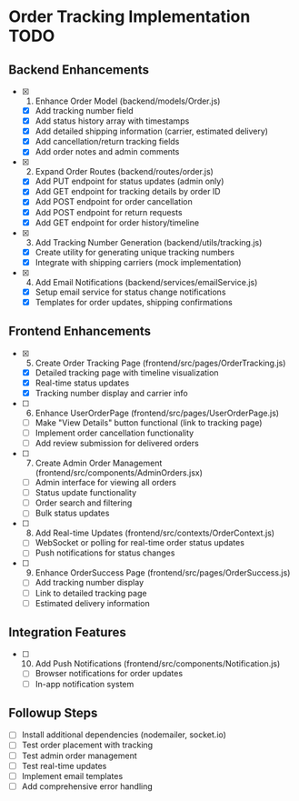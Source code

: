 # Order Tracking Implementation TODO

## Backend Enhancements
- [x] 1. Enhance Order Model (backend/models/Order.js)
  - [x] Add tracking number field
  - [x] Add status history array with timestamps
  - [x] Add detailed shipping information (carrier, estimated delivery)
  - [x] Add cancellation/return tracking fields
  - [x] Add order notes and admin comments

- [x] 2. Expand Order Routes (backend/routes/order.js)
  - [x] Add PUT endpoint for status updates (admin only)
  - [x] Add GET endpoint for tracking details by order ID
  - [x] Add POST endpoint for order cancellation
  - [x] Add POST endpoint for return requests
  - [x] Add GET endpoint for order history/timeline

- [x] 3. Add Tracking Number Generation (backend/utils/tracking.js)
  - [x] Create utility for generating unique tracking numbers
  - [x] Integrate with shipping carriers (mock implementation)

- [x] 4. Add Email Notifications (backend/services/emailService.js)
  - [x] Setup email service for status change notifications
  - [x] Templates for order updates, shipping confirmations

## Frontend Enhancements
- [x] 5. Create Order Tracking Page (frontend/src/pages/OrderTracking.js)
  - [x] Detailed tracking page with timeline visualization
  - [x] Real-time status updates
  - [x] Tracking number display and carrier info

- [ ] 6. Enhance UserOrderPage (frontend/src/pages/UserOrderPage.js)
  - [ ] Make "View Details" button functional (link to tracking page)
  - [ ] Implement order cancellation functionality
  - [ ] Add review submission for delivered orders

- [ ] 7. Create Admin Order Management (frontend/src/components/AdminOrders.jsx)
  - [ ] Admin interface for viewing all orders
  - [ ] Status update functionality
  - [ ] Order search and filtering
  - [ ] Bulk status updates

- [ ] 8. Add Real-time Updates (frontend/src/contexts/OrderContext.js)
  - [ ] WebSocket or polling for real-time order status updates
  - [ ] Push notifications for status changes

- [ ] 9. Enhance OrderSuccess Page (frontend/src/pages/OrderSuccess.js)
  - [ ] Add tracking number display
  - [ ] Link to detailed tracking page
  - [ ] Estimated delivery information

## Integration Features
- [ ] 10. Add Push Notifications (frontend/src/components/Notification.js)
  - [ ] Browser notifications for order updates
  - [ ] In-app notification system

## Followup Steps
- [ ] Install additional dependencies (nodemailer, socket.io)
- [ ] Test order placement with tracking
- [ ] Test admin order management
- [ ] Test real-time updates
- [ ] Implement email templates
- [ ] Add comprehensive error handling
